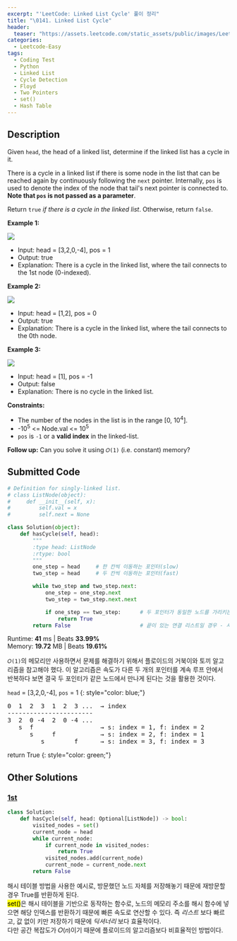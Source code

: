 ```yaml
---
excerpt: "'LeetCode: Linked List Cycle' 풀이 정리"
title: "\0141. Linked List Cycle"
header:
  teaser: "https://assets.leetcode.com/static_assets/public/images/LeetCode_Sharing.png"
categories:
  - Leetcode-Easy
tags:
  - Coding Test
  - Python
  - Linked List
  - Cycle Detection
  - Floyd
  - Two Pointers
  - set()
  - Hash Table
---
```


## <i class="fa-solid fa-file-lines"></i> Description

Given `head`, the head of a linked list, determine if the linked list has a cycle in it.

There is a cycle in a linked list if there is some node in the list that can be reached again by continuously following the `next` pointer. Internally, `pos` is used to denote the index of the node that tail's next pointer is connected to. **Note that `pos` is not passed as a parameter**.

Return `true` *if there is a cycle in the linked list*. Otherwise, return `false`.

**Example 1:**

![](https://assets.leetcode.com/uploads/2018/12/07/circularlinkedlist.png)

- Input: head = [3,2,0,-4], pos = 1
- Output: true
- Explanation: There is a cycle in the linked list, where the tail connects to the 1st node (0-indexed).

**Example 2:**

![](https://assets.leetcode.com/uploads/2018/12/07/circularlinkedlist_test2.png)

- Input: head = [1,2], pos = 0
- Output: true
- Explanation: There is a cycle in the linked list, where the tail connects to the 0th node.

**Example 3:**

![](https://assets.leetcode.com/uploads/2018/12/07/circularlinkedlist_test3.png)

- Input: head = [1], pos = -1
- Output: false
- Explanation: There is no cycle in the linked list.

**Constraints:**

- The number of the nodes in the list is in the range [0, 10<sup>4</sup>].
- -10<sup>5</sup> <= Node.val <= 10<sup>5</sup>
- `pos` is `-1` or a **valid index** in the linked-list.

**Follow up:** Can you solve it using `𝑂(1)` (i.e. constant) memory?    

## <i class="fa-solid fa-cloud-arrow-up"></i> Submitted Code

```python
# Definition for singly-linked list.
# class ListNode(object):
#     def __init__(self, x):
#         self.val = x
#         self.next = None

class Solution(object):
    def hasCycle(self, head):
        """
        :type head: ListNode
        :rtype: bool
        """
        one_step = head     # 한 칸씩 이동하는 포인터(slow)
        two_step = head     # 두 칸씩 이동하는 포인터(fast)

        while two_step and two_step.next:
            one_step = one_step.next
            two_step = two_step.next.next

            if one_step == two_step:      # 두 포인터가 동일한 노드를 가리키는 경우 - 사이클 있음
                return True
        return False                      # 끝이 있는 연결 리스트일 경우 - 사이클 없음
```
<i class="fa-solid fa-clock"></i> Runtime: **41** ms \| Beats **33.99%**    
<i class="fa-solid fa-memory"></i> Memory: **19.72** MB \| Beats **19.61%**

`𝑂(1)`의 메모리만 사용하면서 문제를 해결하기 위해서 플로이드의 거북이와 토끼 알고리즘을 참고해야 했다. 이 알고리즘은 속도가 다른 두 개의 포인터를 계속 루프 안에서 반복하다 보면 결국 두 포인터가 같은 노드에서 만나게 된다는 것을 활용한 것이다.   

`head` = [3,2,0,-4], `pos` = 1
{: style="color: blue;"}

<pre>
0  1  2  3  1  2  3 ...  → index
-----------------------
3  2  0 -4  2  0 -4 ...
   s  f                  → s: index = 1, f: index = 2
      s     f            → s: index = 2, f: index = 1
         s        f      → s: index = 3, f: index = 3
</pre>

return True
{: style="color: green;"}

## <i class="fa-solid fa-flask"></i> Other Solutions

### <a href="https://leetcode.com/problems/linked-list-cycle/solutions/3999014/9968-two-pointer-hash-table-by-vanamsen-ansm/" target="_blank">1st</a>

```python
class Solution:
    def hasCycle(self, head: Optional[ListNode]) -> bool:
        visited_nodes = set()
        current_node = head
        while current_node:
            if current_node in visited_nodes:
                return True
            visited_nodes.add(current_node)
            current_node = current_node.next
        return False
```
해시 테이블 방법을 사용한 예시로, 방문했던 노드 자체를 저장해놓기 때문에 재방문할 경우 True를 반환하게 된다.   
<mark>set()</mark>은 해시 테이블을 기반으로 동작하는 함수로, 노드의 메모리 주소를 해시 함수에 넣으면 해당 인덱스를 반환하기 때문에 빠른 속도로 연산할 수 있다. 즉 *리스트* 보다 빠르고, 값 없이 키만 저장하기 때문에 *딕셔너리* 보다 효율적이다.   
다만 공간 복잡도가 𝑂(𝑛)이기 때문에 플로이드의 알고리즘보다 비효율적인 방법이다.